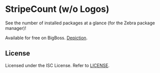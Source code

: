 # StripeCount (w/o Logos)
See the number of installed packages at a glance (for the Zebra package manager)!

Available for free on BigBoss. [Depiction](https://moreinfo.thebigboss.org/moreinfo/depiction.php?file=stripecountDp).

## License
Licensed under the ISC License. Refer to [LICENSE](LICENSE).
